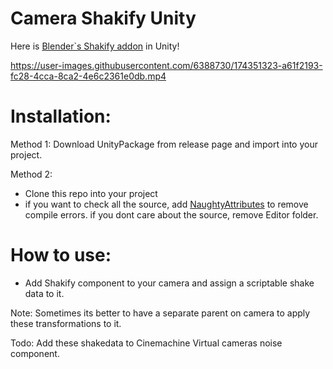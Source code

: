 # Camera Shakify Unity
Here is [Blender`s Shakify addon](https://github.com/EatTheFuture/camera_shakify) in Unity!



https://user-images.githubusercontent.com/6388730/174351323-a61f2193-fc28-4cca-8ca2-4e6c2361e0db.mp4



# Installation:
Method 1:
Download UnityPackage from release page and import into your project.

Method 2:
- Clone this repo into your project
- if you want to check all the source, add [NaughtyAttributes](https://github.com/dbrizov/NaughtyAttributes) to remove compile errors. if you dont care about the source, remove Editor folder.

# How to use:
- Add Shakify component to your camera and assign a scriptable shake data to it.

Note: Sometimes its better to have a separate parent on camera to apply these transformations to it.

Todo:
Add these shakedata to Cinemachine Virtual cameras noise component.
